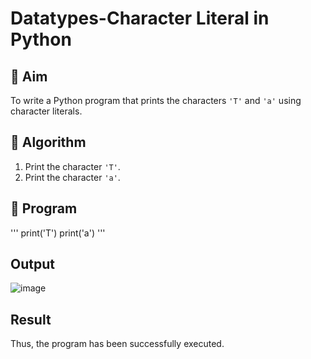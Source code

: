 # Datatypes-Character Literal in Python

## 🎯 Aim
To write a Python program that prints the characters `'T'` and `'a'` using character literals.

## 🧠 Algorithm
1. Print the character `'T'`.
2. Print the character `'a'`.

## 🧾 Program
'''
print('T') 
print('a')
'''

## Output
![image](https://github.com/user-attachments/assets/a461f7c9-0c2c-4eb5-bfbe-e12afd73668e)


## Result
Thus, the program has been successfully executed. 
